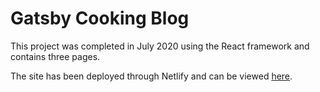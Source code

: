<h1>Gatsby Cooking Blog</h1>

This project was completed in July 2020 using the React framework and contains three pages.

The site has been deployed through Netlify and can be viewed [here](https://tasteofclecooking.netlify.app/).
